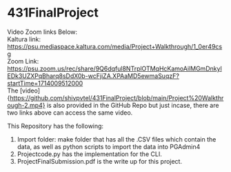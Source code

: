 # 431FinalProject

Video Zoom links Below: <br />
Kaltura link: https://psu.mediaspace.kaltura.com/media/Project+Walkthrough/1_0er49csg <br />
Zoom Link: https://psu.zoom.us/rec/share/9Q6dqful8NTrplOTMqHcKamoAilMGmDnkylEDk3UZXPqBharq8sDdX0b-wcFjiZA.XPAaMD5ewmaSuqzF?startTime=1714009512000 <br />
The [video]{https://github.com/shivpvtel/431FinalProject/blob/main/Project%20Walkthrough-2.mp4} is also provided in the GitHub Repo but just incase, there are two links above can access the same video. <br />


This Repository has the following:<br />
  1) Import folder: make folder that has all the .CSV files which contain the data, as well as python scripts to import the data into PGAdmin4<br />
  2) Projectcode.py has the implementation for the CLI.<br />
  3) ProjectFinalSubmission.pdf is the write up for this project.<br />
